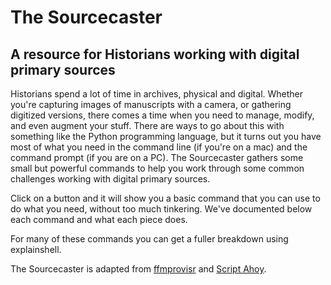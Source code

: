 # The Sourcecaster

## A resource for Historians working with digital primary sources

Historians spend a lot of time in archives, physical and digital. Whether you're capturing images of manuscripts with a camera, or gathering digitized versions, there comes a time when you need to manage, modify, and even augment your stuff. There are ways to go about this with something like the Python programming language, but it turns out you have most of what you need in the command line (if you're on a mac) and the command prompt (if you are on a PC). The Sourcecaster gathers some small but powerful commands to help you work through some common challenges working with digital primary sources.

Click on a button and it will show you a basic command that you can use to do what you need, without too much tinkering. We've documented below each command and what each piece does.

For many of these commands you can get a fuller breakdown using explainshell.

The Sourcecaster is adapted from [ffmprovisr](https://amiaopensource.github.io/ffmprovisr/ "ffmprovisr") and [Script Ahoy](http://dd388.github.io/crals/ "Script Ahoy").
